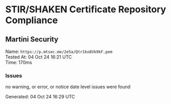 # STIR/SHAKEN Certificate Repository Compliance

## Martini Security

Name: `https://p.mtsec.me/2e5a/Qtr1ko8Vk9kF.pem`\
Tested At: 04 Oct 24 16:21 UTC\
Time: 170ms

### Issues

no warning, or error, or notice date level issues were found

Generated: 04 Oct 24 16:29 UTC